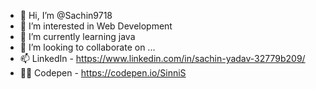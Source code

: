 - 👋 Hi, I’m @Sachin9718
- 👀 I’m interested in Web Development
- 🌱 I’m currently learning java 
- 💞️ I’m looking to collaborate on ...
- 📫 LinkedIn - https://www.linkedin.com/in/sachin-yadav-32779b209/
- 👨‍💻 Codepen -  https://codepen.io/SinniS

<!---
Sachin9718/Sachin9718 is a ✨ special ✨ repository because its `README.md` (this file) appears on your GitHub profile.
You can click the Preview link to take a look at your changes.
--->
